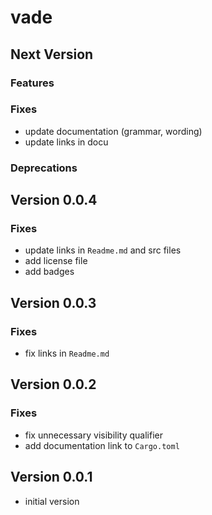 # vade

## Next Version

### Features

### Fixes

- update documentation (grammar, wording)
- update links in docu

### Deprecations

## Version 0.0.4

### Fixes

- update links in `Readme.md` and src files
- add license file
- add badges

## Version 0.0.3

### Fixes

- fix links in `Readme.md`

## Version 0.0.2

### Fixes

- fix unnecessary visibility qualifier
- add documentation link to `Cargo.toml`

## Version 0.0.1

- initial version
